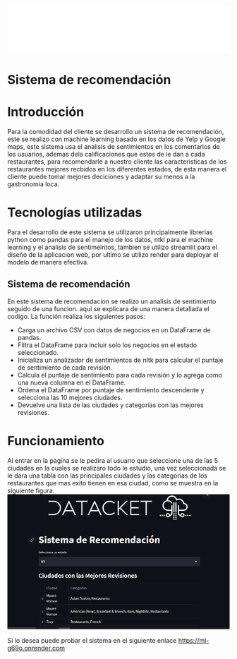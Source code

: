 ![Texto alternativo](https://github.com/abritoj/Sistema-ML/blob/master/dataj.png)
# Sistema de recomendación

# **Introducción**

Para la comodidad del cliente se desarrollo un sistema de recomendación, este se realizo con machine learning basado en los datos de Yelp y Google maps,
este sistema usa el analisis de sentimientos en los comentarios de los usuarios, ademas dela calificaciones que estos de le dan a cada restaurantes, para recomendarle a nuestro cliente las caracteristicas de los restaurantes mejores recbidos en los diferentes estados, de esta manera el cliente puede tomar mejores deciciones y adaptar su menos a la gastronomia loca.

# **Tecnologías utilizadas**

Para el desarrollo de este sistema se utilizaron principalmente librerias python como pandas para el manejo de los datos, ntkl para el machine learning y el analisis de sentimeintos, tambien se utilizo streamlit para el diseño de la aplicacion web, por ultimo se utilizo render para deployar el modelo de manera efectiva.

## **Sistema de recomendación**

En este sistema de recomendacion se realizo un analisis de sentimiento seguido de una funcion. aqui se explicara de una manera detallada el codigo. 
La función realiza los siguientes pasos:

- Carga un archivo CSV con datos de negocios en un DataFrame de pandas.
- Filtra el DataFrame para incluir solo los negocios en el estado seleccionado.
- Inicializa un analizador de sentimientos de nltk para calcular el puntaje de sentimiento de cada revisión.
- Calcula el puntaje de sentimiento para cada revisión y lo agrega como una nueva columna en el DataFrame.
- Ordena el DataFrame por puntaje de sentimiento descendente y selecciona las 10 mejores ciudades.
- Devuelve una lista de las ciudades y categorías con las mejores revisiones.

# **Funcionamiento**
Al entrar en la pagina se le pedira al usuario que seleccione una de las 5 ciudades en la cuales se realizaro todo le estudio, una vez seleccionada se le dara una tabla con las principales ciudades y las categorias de los restaurantes que mas exito tienen en esa ciudad, como se muestra en la siguiente figura.
![Texto alternativo](https://github.com/abritoj/Sistema-ML/blob/master/datal.png)

Si lo desea puede probar el sistema en el siguiente enlace https://ml-g69o.onrender.com



